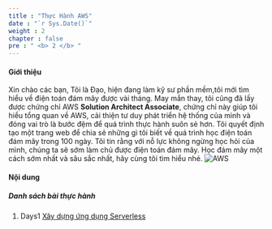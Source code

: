 ```yaml
---
title : "Thực Hành AWS"
date : "`r Sys.Date()`"
weight : 2
chapter : false
pre : " <b> 2 </b> "
---
```


#### Giới thiệu
Xin chào các bạn,
Tôi là Đạo, hiện đang làm kỹ sư phần mềm,tôi mới tìm hiểu về điện toán đám mây được vài tháng. May mắn thay, tôi cũng đã lấy được chứng chỉ AWS **Solution Architect Associate**, chứng chỉ này giúp tôi hiểu tổng quan về AWS, cải thiện tư duy phát triển hệ thống của mình và đóng vai trò là bước đệm để quá trình thực hành suôn sẻ hơn.
Tôi quyết định tạo một trang web để chia sẻ những gì tôi biết về quá trình học điện toán đám mây trong 100 ngày. Tôi tin rằng với nỗ lực không ngừng học hỏi của mình, chúng ta sẽ sớm làm chủ được điện toán đám mây. Học đám mây một cách sớm nhất và sâu sắc nhất, hãy cùng tôi tìm hiểu nhé.
![AWS](/aws-stutdy-group-workshop/images/2/aws.png?featherlight=false&width=50pc)

#### Nội dung

##### Danh sách bài thực hành
1. Days1 [Xây dựng ứng dụng Serverless](2.1-Build-Serverless-Application/)